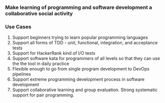 ### Make learning of programming and software development a collaborative social activity ###

### Use Cases ###
1. Support beginners trying to learn popular programming languages
1. Support all forms of TDD - unit, functional, integration, and acceptance tests
1. Support for HackerRank kind of I/O tests
1. Support software kata for programmers of all levels so that they can use the the tool in daily practice
1. Flexible enough to go from single program development to DevOps pipelines
1. Support extreme programming development process in software development
1. Support collaborative learning and group evaluation. Strong systematic support for pair programming.
